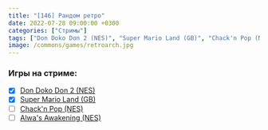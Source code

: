 ```yaml
---
title: "[146] Рандом ретро"
date: 2022-07-28 09:00:00 +0300
categories: ["Стримы"]
tags: ["Don Doko Don 2 (NES)", "Super Mario Land (GB)", "Chack'n Pop (NES)", "Alwa's Awakening (NES)", "Игра пройдена"]
image: /commons/games/retroarch.jpg
---
```


### Игры на стриме:
+ [x] [Don Doko Don 2 (NES)](/tags/don-doko-don-2-nes)
+ [x] [Super Mario Land (GB)](/tags/super-mario-land-gb)
+ [ ] [Chack'n Pop (NES)](/tags/chack-n-pop-nes)
+ [ ] [Alwa's Awakening (NES)](/tags/alwa-s-awakening-nes)
